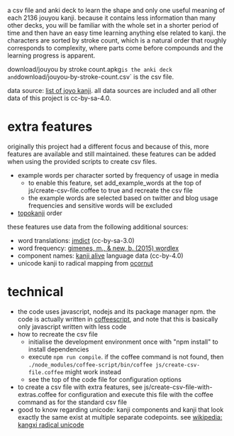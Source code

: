 a csv file and anki deck to learn the shape and only one useful meaning of each 2136 jouyou kanji.
because it contains less information than many other decks, you will be familiar with the whole set in a shorter period of time and then have an easy time learning anything else related to kanji.
the characters are sorted by stroke count, which is a natural order that roughly corresponds to complexity, where parts come before compounds and the learning progress is apparent.

download/jouyou by stroke count.apkg` is the anki deck and `download/jouyou-by-stroke-count.csv` is the csv file.

data source: [list of joyo kanji](https://en.wikipedia.org/wiki/List_of_j%C5%8Dy%C5%8D_kanji).
all data sources are included and all other data of this project is cc-by-sa-4.0.

# extra features
originally this project had a different focus and because of this, more features are available and still maintained. these features can be added when using the provided scripts to create csv files.

* example words per character sorted by frequency of usage in media
  * to enable this feature, set add_example_words at the top of js/create-csv-file.coffee to true and recreate the csv file
  * the example words are selected based on twitter and blog usage frequencies and sensitive words will be excluded
* [topokanji](https://github.com/scriptin/topokanji) order

these features use data from the following additional sources:
* word translations: [jmdict](http://www.edrdg.org/jmdict/j_jmdict.html) (cc-by-sa-3.0)
* word frequency: [gimenes, m., & new, b. (2015) wordlex](http://www.lexique.org/?page_id=250)
* component names: [kanji alive](https://github.com/kanjialive/kanji-data-media) language data (cc-by-4.0)
* unicode kanji to radical mapping from [ocornut](https://gist.github.com/ocornut/18844be7446b63d936e4fab8fb5e6e01)

# technical
* the code uses javascript, nodejs and its package manager npm. the code is actually written in [coffeescript](http://coffeescript.org), and note that this is basically only javascript written with less code
* how to recreate the csv file
  * initialise the development environment once with "npm install" to install dependencies
  * execute `npm run compile`. if the coffee command is not found, then `./node_modules/coffee-script/bin/coffee js/create-csv-file.coffee` might work instead
  * see the top of the code file for configuration options
* to create a csv file with extra features, see js/create-csv-file-with-extras.coffee for configuration and execute this file with the coffee command as for the standard csv file
* good to know regarding unicode: kanji components and kanji that look exactly the same exist at multiple separate codepoints. see [wikipedia: kangxi radical unicode](https://en.wikipedia.org/wiki/Kangxi_radical#Unicode)
